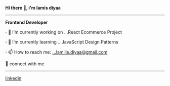  **Hi there 👋, i'm lamis diyaa** <hr>

   **Frontend Developer**
                                                 

▫️ 🔭 I’m currently working on ...React Ecommerce Project

▫️ 🌱 I’m currently learning ...JavaScript Design Patterns

▫️ 📫 How to reach me: ...lamiiis.diyaa@gmail.com


<div>🔸 connect with me</div><hr>

   [linkedin](https://www.linkedin.com/in/lamis-diyaa-2b91a5196/)
 




